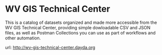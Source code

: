 # WV GIS Technical Center

This is a catalog of datasets organized and made more accessible from the WV GIS Technical Center, providing simple dowloadable CSV and JSON files, as well as Postman Collections you can use as part of workflows and other automation.

url: http://wv-gis-technical-center.dayda.org

